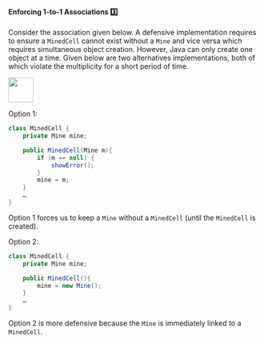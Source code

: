 <div id="title">

#### Enforcing 1-to-1 Associations :three:

</div>

<div id="body">

Consider the association given below. A defensive implementation requires to ensure a `MinedCell` cannot exist without a `Mine` and vice versa which requires simultaneous object creation. However, Java can only create one object at a time. Given below are two alternatives implementations, both of which violate the multiplicity for a short period of time.


<img src="{{baseUrl}}/errorHandling/defensiveProgramming/1to1Associations/images/minedCell.png" height="50" />
<p/>

Option 1:
```java
class MinedCell {
    private Mine mine;

    public MinedCell(Mine m){
        if (m == null) {
            showError();
        }
        mine = m;
    }
    …
}
```

Option 1 forces us to keep a `Mine` without a `MinedCell` (until the `MinedCell` is created).

Option 2:
```java
class MinedCell {
    private Mine mine;

    public MinedCell(){
        mine = new Mine();
    }
    …
}
```

Option 2 is more defensive because the `Mine` is immediately linked to a `MinedCell`.

</div>

<div id="extras">
</div>